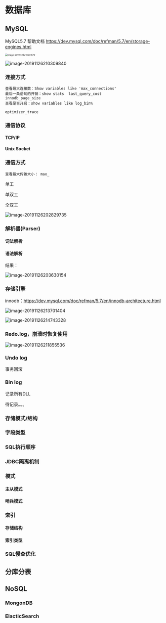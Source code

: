 # 数据库

## MySQL

MySQL5.7 帮助文档 https://dev.mysql.com/doc/refman/5.7/en/storage-engines.html

<img src="pic/image-20191126210241679.png" alt="image-20191126210241679" style="zoom:50%;" />



![image-20191126210309840](pic/image-20191126210309840.png)

### 连接方式

```
查看最大连接数：Show variables like 'max_connections'
最后一条语句的开销：show stats  last_query_cost
innodb_page_size
查看是否开启：show variables like log_bin%

optimizer_trace
```

### 通信协议

#### TCP/IP



#### Unix Socket

### 通信方式

```
查看最大传输大小： max_
```



单工

单双工

全双工



![image-20191126202829735](pic/image-20191126202829735.png)



### 解析器(Parser)

#### 词法解析

#### 语法解析

结果：

![image-20191126203630154](pic/image-20191126203630154.png)

### 存储引擎

innodb：https://dev.mysql.com/doc/refman/5.7/en/innodb-architecture.html

![image-20191126213701404](pic/image-20191126213701404.png)

![image-20191126214743328](pic/image-20191126214743328.png)

### Redo.log，崩溃时恢复使用

![image-20191126211855536](pic/image-20191126211855536.png)

### Undo log

事务回滚

### Bin log

记录所有DLL

待记录。。。

### 存储模式/结构

### 字段类型

### SQL执行顺序

### JDBC隔离机制

### 模式

####  主从模式

#### 哨兵模式

### 索引

#### 存储结构

#### 索引类型

### SQL慢查优化

## 分库分表

## NoSQL

### MongonDB

### ElacticSearch

